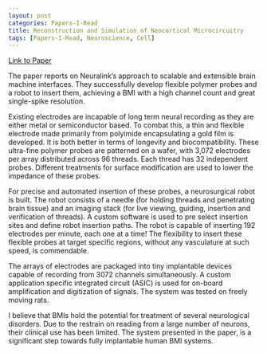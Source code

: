 ```yaml
---
layout: post
categories: Papers-I-Read
title: Reconstruction and Simulation of Neocortical Microcircuitry
tags: [Papers-I-Read, Neuroscience, Cell]
---
```


[Link to Paper](https://www.cell.com/fulltext/S0092-8674%2815%2901191-5)

The paper reports on Neuralink’s approach to scalable and extensible brain machine interfaces. They successfully develop flexible polymer probes and a robot to insert them, achieving a BMI with a high channel count and great single-spike resolution.

Existing electrodes are incapable of long term neural recording as they are either metal or semiconductor based. To combat this, a thin and flexible electrode made primarily from polyimide encapsulating a gold film is developed. It is both better in terms of longevity and biocompatibility. These ultra-fine polymer probes are patterned on a wafer, with 3,072 electrodes per array distributed across 96 threads. Each thread has 32 independent probes. Different treatments for surface modification are used to lower the impedance of these probes.

For precise and automated insertion of these probes, a neurosurgical robot is built. The robot consists of a needle (for holding threads and penetrating brain tissue) and an imaging stack (for live viewing, guiding, insertion and verification of threads). A custom software is used to pre select insertion sites and define robot insertion paths. The robot is capable of inserting 192 electrodes per minute, each one at a time! The flexibility to insert these flexible probes at target specific regions, without any vasculature at such speed, is commendable.

The arrays of electrodes are packaged into tiny implantable devices capable of recording from 3072 channels simultaneously. A custom application specific integrated circuit (ASIC) is used for
on-board amplification and digitization of signals. The system was tested on freely moving rats.

I believe that BMIs hold the potential for treatment of several neurological disorders. Due to the restrain on reading from a large number of neurons, their clinical use has been limited. The system presented in the paper, is a significant step towards fully implantable human BMI systems.
